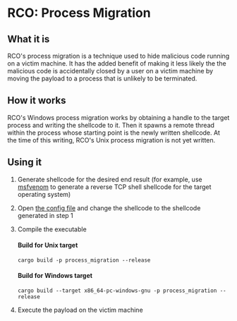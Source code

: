 # RCO: Process Migration

## What it is

RCO's process migration is a technique used to hide malicious code running on a victim machine. It has the added benefit
of making it less likely the the malicious code is accidentally closed by a user on a victim machine by moving the payload
to a process that is unlikely to be terminated.

## How it works

RCO's Windows process migration works by obtaining a handle to the target process and writing the shellcode to it. Then it
spawns a remote thread within the process whose starting point is the newly written shellcode. At the time of this writing,
RCO's Unix process migration is not yet written.

## Using it

1. Generate shellcode for the desired end result (for example, use [msfvenom](http://127.0.0.1) to generate a reverse TCP
shell shellcode for the target operating system)

2. Open [the config file](https://github.com/kmanc/remote_code_oxidation/blob/master/process_migration/src/config.rs) 
and change the shellcode to the shellcode generated in step 1

3. Compile the executable

    #### Build for Unix target
    ```commandline
    cargo build -p process_migration --release
    ```

    #### Build for Windows target
    ```commandline
    cargo build --target x86_64-pc-windows-gnu -p process_migration --release
    ```
   
4. Execute the payload on the victim machine
